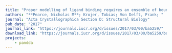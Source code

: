 ```yaml
---
title: "Proper modelling of ligand binding requires an ensemble of bound and unbound states"
authors: "**Pearce, Nicholas M**; Krojer, Tobias; Von Delft, Frank; "
journal: "Acta Crystallographica Section D: Structural Biology"
pub_date: "2017"
journal_link: "https://journals.iucr.org/d/issues/2017/03/00/ba5259/"
download_link: "https://journals.iucr.org/d/issues/2017/03/00/ba5259/ba5259.pdf"
projects: 
    - pandda
---
```


